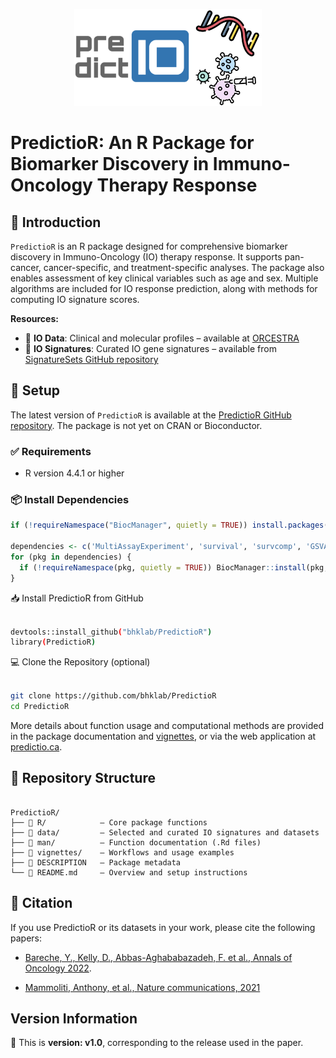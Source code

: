 <p align="center">
  <img width="300" src="vignettes/SignatureSets_Logo.jpg">
</p>


# PredictioR: An R Package for Biomarker Discovery in Immuno-Oncology Therapy Response

## 📖 Introduction
    
`PredictioR` is an R package designed for comprehensive biomarker discovery in Immuno-Oncology (IO) therapy response. It supports pan-cancer, cancer-specific, and treatment-specific analyses. The package also enables assessment of key clinical variables such as age and sex. Multiple algorithms are included for IO response prediction, along with methods for computing IO signature scores.

**Resources:**
- 🧬 **IO Data**: Clinical and molecular profiles – available at [ORCESTRA](https://www.orcestra.ca/clinical_icb)  
- 🧾 **IO Signatures**: Curated IO gene signatures – available from [SignatureSets GitHub repository](https://github.com/bhklab/SignatureSets)


## 🔧 Setup
                                                                 
The latest version of `PredictioR` is available at the [PredictioR GitHub repository](https://github.com/bhklab/PredictioR). The package is not yet on CRAN or Bioconductor.

### ✅ Requirements
- R version 4.4.1 or higher

### 📦 Install Dependencies

```r
if (!requireNamespace("BiocManager", quietly = TRUE)) install.packages("BiocManager")

dependencies <- c('MultiAssayExperiment', 'survival', 'survcomp', 'GSVA', 'meta', 'ggplot2', 'ggrepel')
for (pkg in dependencies) {
  if (!requireNamespace(pkg, quietly = TRUE)) BiocManager::install(pkg, update = FALSE)
}

```

📥 Install PredictioR from GitHub

``` bash

devtools::install_github("bhklab/PredictioR")
library(PredictioR) 

```

💻 Clone the Repository (optional)

``` bash

git clone https://github.com/bhklab/PredictioR
cd PredictioR

```

More details about function usage and computational methods are provided in the package documentation and [vignettes](https://github.com/bhklab/PredictioR/blob/main/vignettes/PredictioR.Rmd), or via the web application at [predictio.ca](https://predictio.ca/).

## 📁 Repository Structure

```plaintext

PredictioR/
├── 📁 R/            – Core package functions
├── 📁 data/         – Selected and curated IO signatures and datasets
├── 📁 man/          – Function documentation (.Rd files)
├── 📁 vignettes/    – Workflows and usage examples
├── 📄 DESCRIPTION   – Package metadata
└── 📄 README.md     – Overview and setup instructions

```

## 📝 Citation
                                                                  
If you use PredictioR or its datasets in your work, please cite the following papers:                                                                  
- [Bareche, Y., Kelly, D., Abbas-Aghababazadeh, F. et al., Annals of Oncology 2022](https://pubmed.ncbi.nlm.nih.gov/36055464/).
                                                                      
- [Mammoliti, Anthony, et al., Nature communications, 2021](https://pubmed.ncbi.nlm.nih.gov/34608132/)

## Version Information

📌 This is **version: v1.0**, corresponding to the release used in the paper. 
